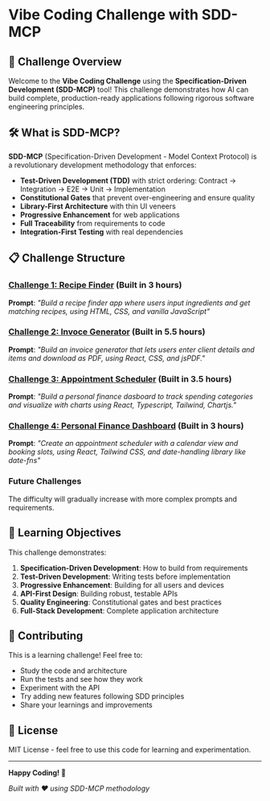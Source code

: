 # Vibe Coding Challenge with SDD-MCP

## 🎯 Challenge Overview

Welcome to the **Vibe Coding Challenge** using the **Specification-Driven Development (SDD-MCP)** tool! This challenge demonstrates how AI can build complete, production-ready applications following rigorous software engineering principles.

## 🛠️ What is SDD-MCP?

**SDD-MCP** (Specification-Driven Development - Model Context Protocol) is a revolutionary development methodology that enforces:

- **Test-Driven Development (TDD)** with strict ordering: Contract → Integration → E2E → Unit → Implementation
- **Constitutional Gates** that prevent over-engineering and ensure quality
- **Library-First Architecture** with thin UI veneers
- **Progressive Enhancement** for web applications
- **Full Traceability** from requirements to code
- **Integration-First Testing** with real dependencies

## 📋 Challenge Structure

### [Challenge 1: Recipe Finder](./RecipeFinder/) (Built in 3 hours)
**Prompt**: *"Build a recipe finder app where users input ingredients and get matching recipes, using HTML, CSS, and vanilla JavaScript"*

### [Challenge 2: Invoce Generator](./InvoiceGenerator/) (Built in 5.5 hours)
**Prompt**: *"Build an invoice generator that lets users enter client details and items and download as PDF, using React, CSS, and jsPDF."*

### [Challenge 3: Appointment Scheduler](./AppointmentScheduler/) (Built in 3.5 hours)
**Prompt**: *"Build a personal finance dasboard to track spending categories and visualize with charts using React, Typescript, Tailwind, Chartjs."*

### [Challenge 4: Personal Finance Dashboard](./PersonalFinanceDashBoard) (Built in 3 hours)
**Prompt**: *"Create an appointment scheduler with a calendar view and booking slots, using React, Tailwind CSS, and date-handling library like date-fns"*

### Future Challenges
The difficulty will gradually increase with more complex prompts and requirements.


## 🎯 Learning Objectives

This challenge demonstrates:

1. **Specification-Driven Development**: How to build from requirements
2. **Test-Driven Development**: Writing tests before implementation
3. **Progressive Enhancement**: Building for all users and devices
4. **API-First Design**: Building robust, testable APIs
5. **Quality Engineering**: Constitutional gates and best practices
6. **Full-Stack Development**: Complete application architecture


## 🤝 Contributing

This is a learning challenge! Feel free to:

- Study the code and architecture
- Run the tests and see how they work
- Experiment with the API
- Try adding new features following SDD principles
- Share your learnings and improvements

## 📄 License

MIT License - feel free to use this code for learning and experimentation.

---

**Happy Coding! 🚀**

*Built with ❤️ using SDD-MCP methodology*
